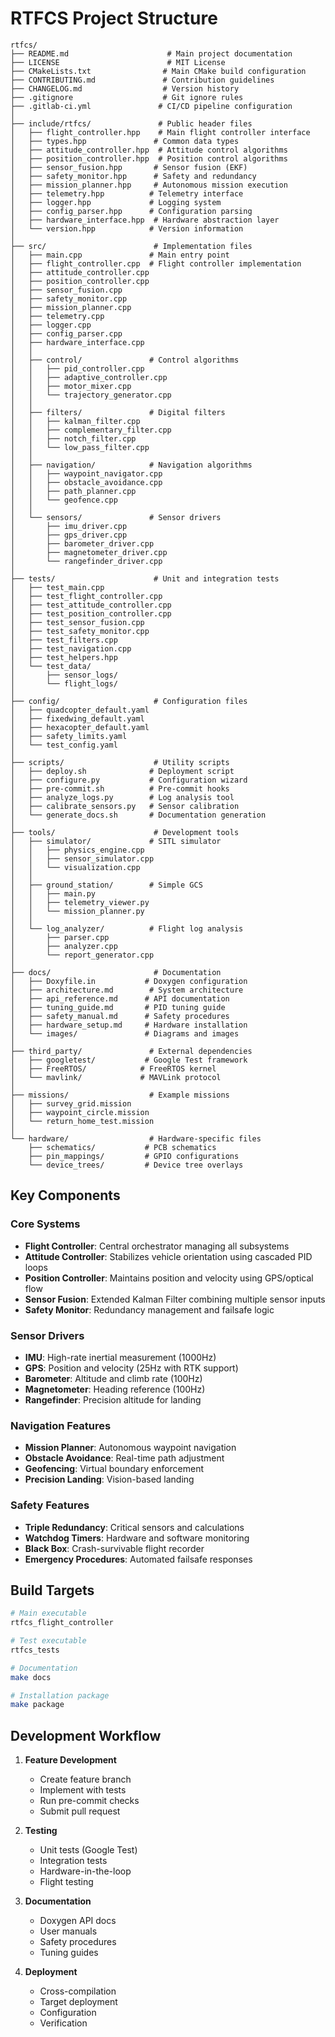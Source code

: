 # RTFCS Project Structure

```
rtfcs/
├── README.md                      # Main project documentation
├── LICENSE                        # MIT License
├── CMakeLists.txt                # Main CMake build configuration
├── CONTRIBUTING.md               # Contribution guidelines
├── CHANGELOG.md                  # Version history
├── .gitignore                    # Git ignore rules
├── .gitlab-ci.yml               # CI/CD pipeline configuration
│
├── include/rtfcs/               # Public header files
│   ├── flight_controller.hpp    # Main flight controller interface
│   ├── types.hpp               # Common data types
│   ├── attitude_controller.hpp  # Attitude control algorithms
│   ├── position_controller.hpp  # Position control algorithms
│   ├── sensor_fusion.hpp       # Sensor fusion (EKF)
│   ├── safety_monitor.hpp      # Safety and redundancy
│   ├── mission_planner.hpp     # Autonomous mission execution
│   ├── telemetry.hpp          # Telemetry interface
│   ├── logger.hpp             # Logging system
│   ├── config_parser.hpp      # Configuration parsing
│   ├── hardware_interface.hpp  # Hardware abstraction layer
│   └── version.hpp            # Version information
│
├── src/                        # Implementation files
│   ├── main.cpp               # Main entry point
│   ├── flight_controller.cpp  # Flight controller implementation
│   ├── attitude_controller.cpp
│   ├── position_controller.cpp
│   ├── sensor_fusion.cpp
│   ├── safety_monitor.cpp
│   ├── mission_planner.cpp
│   ├── telemetry.cpp
│   ├── logger.cpp
│   ├── config_parser.cpp
│   ├── hardware_interface.cpp
│   │
│   ├── control/               # Control algorithms
│   │   ├── pid_controller.cpp
│   │   ├── adaptive_controller.cpp
│   │   ├── motor_mixer.cpp
│   │   └── trajectory_generator.cpp
│   │
│   ├── filters/               # Digital filters
│   │   ├── kalman_filter.cpp
│   │   ├── complementary_filter.cpp
│   │   ├── notch_filter.cpp
│   │   └── low_pass_filter.cpp
│   │
│   ├── navigation/            # Navigation algorithms
│   │   ├── waypoint_navigator.cpp
│   │   ├── obstacle_avoidance.cpp
│   │   ├── path_planner.cpp
│   │   └── geofence.cpp
│   │
│   └── sensors/               # Sensor drivers
│       ├── imu_driver.cpp
│       ├── gps_driver.cpp
│       ├── barometer_driver.cpp
│       ├── magnetometer_driver.cpp
│       └── rangefinder_driver.cpp
│
├── tests/                      # Unit and integration tests
│   ├── test_main.cpp
│   ├── test_flight_controller.cpp
│   ├── test_attitude_controller.cpp
│   ├── test_position_controller.cpp
│   ├── test_sensor_fusion.cpp
│   ├── test_safety_monitor.cpp
│   ├── test_filters.cpp
│   ├── test_navigation.cpp
│   ├── test_helpers.hpp
│   └── test_data/
│       ├── sensor_logs/
│       └── flight_logs/
│
├── config/                     # Configuration files
│   ├── quadcopter_default.yaml
│   ├── fixedwing_default.yaml
│   ├── hexacopter_default.yaml
│   ├── safety_limits.yaml
│   └── test_config.yaml
│
├── scripts/                    # Utility scripts
│   ├── deploy.sh              # Deployment script
│   ├── configure.py           # Configuration wizard
│   ├── pre-commit.sh          # Pre-commit hooks
│   ├── analyze_logs.py        # Log analysis tool
│   ├── calibrate_sensors.py   # Sensor calibration
│   └── generate_docs.sh       # Documentation generation
│
├── tools/                      # Development tools
│   ├── simulator/             # SITL simulator
│   │   ├── physics_engine.cpp
│   │   ├── sensor_simulator.cpp
│   │   └── visualization.cpp
│   │
│   ├── ground_station/        # Simple GCS
│   │   ├── main.py
│   │   ├── telemetry_viewer.py
│   │   └── mission_planner.py
│   │
│   └── log_analyzer/          # Flight log analysis
│       ├── parser.cpp
│       ├── analyzer.cpp
│       └── report_generator.cpp
│
├── docs/                       # Documentation
│   ├── Doxyfile.in           # Doxygen configuration
│   ├── architecture.md        # System architecture
│   ├── api_reference.md      # API documentation
│   ├── tuning_guide.md       # PID tuning guide
│   ├── safety_manual.md      # Safety procedures
│   ├── hardware_setup.md     # Hardware installation
│   └── images/               # Diagrams and images
│
├── third_party/               # External dependencies
│   ├── googletest/           # Google Test framework
│   ├── FreeRTOS/            # FreeRTOS kernel
│   └── mavlink/             # MAVLink protocol
│
├── missions/                  # Example missions
│   ├── survey_grid.mission
│   ├── waypoint_circle.mission
│   └── return_home_test.mission
│
└── hardware/                  # Hardware-specific files
    ├── schematics/           # PCB schematics
    ├── pin_mappings/         # GPIO configurations
    └── device_trees/         # Device tree overlays
```

## Key Components

### Core Systems
- **Flight Controller**: Central orchestrator managing all subsystems
- **Attitude Controller**: Stabilizes vehicle orientation using cascaded PID loops
- **Position Controller**: Maintains position and velocity using GPS/optical flow
- **Sensor Fusion**: Extended Kalman Filter combining multiple sensor inputs
- **Safety Monitor**: Redundancy management and failsafe logic

### Sensor Drivers
- **IMU**: High-rate inertial measurement (1000Hz)
- **GPS**: Position and velocity (25Hz with RTK support)
- **Barometer**: Altitude and climb rate (100Hz)
- **Magnetometer**: Heading reference (100Hz)
- **Rangefinder**: Precision altitude for landing

### Navigation Features
- **Mission Planner**: Autonomous waypoint navigation
- **Obstacle Avoidance**: Real-time path adjustment
- **Geofencing**: Virtual boundary enforcement
- **Precision Landing**: Vision-based landing

### Safety Features
- **Triple Redundancy**: Critical sensors and calculations
- **Watchdog Timers**: Hardware and software monitoring
- **Black Box**: Crash-survivable flight recorder
- **Emergency Procedures**: Automated failsafe responses

## Build Targets

```bash
# Main executable
rtfcs_flight_controller

# Test executable  
rtfcs_tests

# Documentation
make docs

# Installation package
make package
```

## Development Workflow

1. **Feature Development**
   - Create feature branch
   - Implement with tests
   - Run pre-commit checks
   - Submit pull request

2. **Testing**
   - Unit tests (Google Test)
   - Integration tests
   - Hardware-in-the-loop
   - Flight testing

3. **Documentation**
   - Doxygen API docs
   - User manuals
   - Safety procedures
   - Tuning guides

4. **Deployment**
   - Cross-compilation
   - Target deployment
   - Configuration
   - Verification